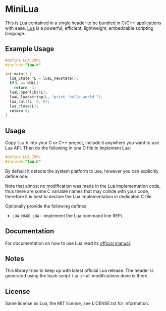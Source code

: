 # MiniLua

This is Lua contained in a single header to be bundled in C/C++ applications with ease.
[Lua](https://www.lua.org/) is a powerful, efficient, lightweight, embeddable scripting language.

## Example Usage

```c
#define LUA_IMPL
#include "lua.h"

int main() {
  lua_State *L = luaL_newstate();
  if(L == NULL)
    return -1;
  luaL_openlibs(L);
  luaL_loadstring(L, "print 'hello world'");
  lua_call(L, 0, 0);
  lua_close(L);
  return 0;
}
```

## Usage

Copy `lua.h` into your C or C++ project, include it anywhere you want to use Lua API.
Then do the following in *one* C file to implement Lua:
```c
#define LUA_IMPL
#include "lua.h"
```

By default it detects the system platform to use, however you can explicitly define one.

Note that almost no modification was made in the Lua implementation code,
thus there are some C variable names that may collide with your code,
therefore it is best to declare the Lua implementation in dedicated C file.

Optionally provide the following defines:
  - `LUA_MAKE_LUA`     - implement the Lua command line REPL

## Documentation

For documentation on how to use Lua read its [official manual](https://www.lua.org/manual/).

## Notes

This library tries to keep up with latest official Lua release.
The header is generated using the bash script `lua.sh` all modifications done is there.

## License

Same license as Lua, the MIT license, see LICENSE.txt for information.
